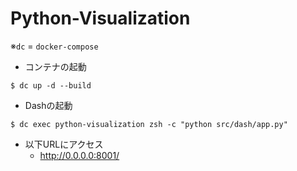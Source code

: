 # Python-Visualization
※`dc` = `docker-compose`

* コンテナの起動
```
$ dc up -d --build
```

* Dashの起動
```
$ dc exec python-visualization zsh -c "python src/dash/app.py"
```

* 以下URLにアクセス
  * http://0.0.0.0:8001/